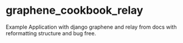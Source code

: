 # graphene_cookbook_relay
Example Application with django graphene and relay from docs with reformatting structure and bug free.
